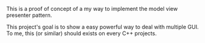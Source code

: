 This is a proof of concept of a my way to implement the model view presenter pattern.

This project's goal is to show a easy powerful way to deal with multiple GUI.
To me, this (or similar) should exists on every C++ projects.
